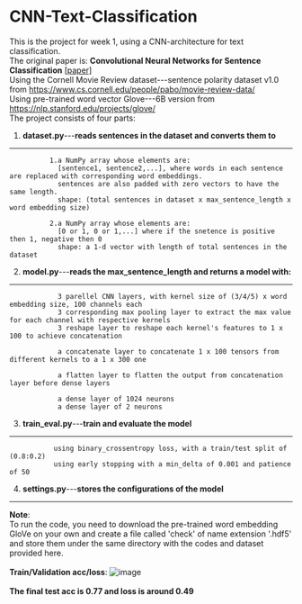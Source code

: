 CNN-Text-Classification
====
This is the project for week 1, using a CNN-architecture for text classification.<br>
The original paper is: **Convolutional Neural Networks for Sentence Classification** [[paper]](https://aclanthology.org/D14-1181/)<br>
Using the Cornell Movie Review dataset---sentence polarity dataset v1.0 from https://www.cs.cornell.edu/people/pabo/movie-review-data/<br>
Using pre-trained word vector Glove---6B version from https://nlp.stanford.edu/projects/glove/
<br>The project consists of four parts:
1. **dataset.py**---**reads sentences in the dataset and converts them to** 
-----
              1.a NumPy array whose elements are:
                [sentence1, sentence2,...], where words in each sentence are replaced with corresponding word embeddings.
                sentences are also padded with zero vectors to have the same length.
                shape: (total sentences in dataset x max_sentence_length x word embedding size)
                
              2.a NumPy array whose elements are:
                [0 or 1, 0 or 1,...] where if the snetence is positive then 1, negative then 0
                shape: a 1-d vector with length of total sentences in the dataset
                
2. **model.py**---**reads the max_sentence_length and returns a model with:**
------
                3 parellel CNN layers, with kernel size of (3/4/5) x word embedding size, 100 channels each
                3 corresponding max pooling layer to extract the max value for each channel with respective kernels
                3 reshape layer to reshape each kernel's features to 1 x 100 to achieve concatenation
                
                a concatenate layer to concatenate 1 x 100 tensors from different kernels to a 1 x 300 one
                
                a flatten layer to flatten the output from concatenation layer before dense layers
                
                a dense layer of 1024 neurons
                a dense layer of 2 neurons
                
3. **train_eval.py**---**train and evaluate the model**
 ------
               using binary_crossentropy loss, with a train/test split of (0.8:0.2)
               using early stopping with a min_delta of 0.001 and patience of 50
               
4. **settings.py**---**stores the configurations of the model**
 ------
**Note**:
<br>  To run the code, you need to download the pre-trained word embedding GloVe on your own and create a file called 'check' of name extension '.hdf5' and store them under the same directory with the codes and dataset provided here.
<br>
<br>
**Train/Validation acc/loss**:
![image](https://user-images.githubusercontent.com/61720358/126040576-da5b5a20-8084-45ee-8abc-e734894983af.png)
<br><br>
**The final test acc is 0.77 and loss is around 0.49**

